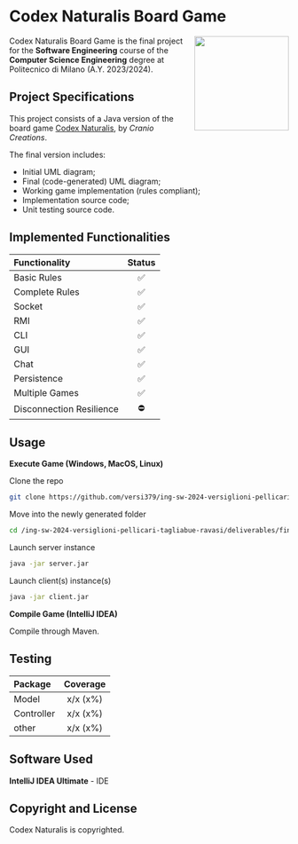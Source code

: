 # Codex Naturalis Board Game

<img src="https://www.craniocreations.it/storage/media/products/19/41/Codex_scatola+ombra.png" width=170px height=170px align="right" />

Codex Naturalis Board Game is the final project for the **Software Engineering** course of the **Computer Science Engineering** degree at Politecnico di Milano (A.Y. 2023/2024).

## Project Specifications
This project consists of a Java version of the board game [Codex Naturalis](https://www.craniocreations.it/prodotto/codex-naturalis), by *Cranio Creations*.

The final version includes:
* Initial UML diagram;
* Final (code-generated) UML diagram;
* Working game implementation (rules compliant);
* Implementation source code;
* Unit testing source code.

## Implemented Functionalities
| Functionality | Status |
|:-----------------------|:------------------------------------:|
| Basic Rules |✅|
| Complete Rules |✅|
| Socket |✅|
| RMI |✅|
| CLI |✅|
| GUI |✅|
| Chat |✅|
| Persistence |✅|
| Multiple Games |✅|
| Disconnection Resilience |⛔|

## Usage
**Execute Game (Windows, MacOS, Linux)**

Clone the repo
```bash
git clone https://github.com/versi379/ing-sw-2024-versiglioni-pellicari-tagliabue-ravasi.git
```
Move into the newly generated folder
```bash
cd /ing-sw-2024-versiglioni-pellicari-tagliabue-ravasi/deliverables/final/jar
```
Launch server instance
```bash
java -jar server.jar
```
Launch client(s) instance(s)
```bash
java -jar client.jar
```

**Compile Game (IntelliJ IDEA)**

Compile through Maven.

## Testing
| Package | Coverage |
|:-----------------------|:------------------------------------:|
| Model | x/x (x%)
| Controller | x/x (x%)
| other  | x/x (x%)

## Software Used
**IntelliJ IDEA Ultimate** - IDE

## Copyright and License

Codex Naturalis is copyrighted.